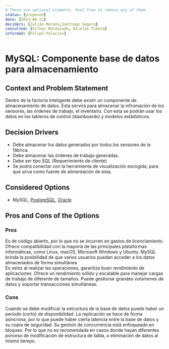 ```yaml
---
# These are optional elements. Feel free to remove any of them.
status: {proposed}
date: {2023-06-22}
deciders: {Julián Moreno,Santiago Segura}
consulted: {Vilhai Maldonado, Nicolás Tibatá}
informed: {Felipe Palacios}
---
```

# MySQL: Componente base de datos para almacenamiento

## Context and Problem Statement

Dentro de la factoría inteligente debe existir un componente de almacenamiento de datos. Esta servirá para almacenar la infromación de los sensores, las órdenes de trabajo, el inventario. Con esta se podrán usar los datos en los tableros de control (dashboards) y modelos estádisticos. 

<!-- This is an optional element. Feel free to remove. -->
## Decision Drivers

* Debe almacenar los datos generados por todos los sensores de la fábrica. 
* Debe almacenar las órdenes de trabajo generadas. 
* Debe ser tipo SQL (Requerimiento de cliente)
* Se podrá conectar con la herramienta de visualización escogida, para que sirva como fuente de alimentación de esta. 

## Considered Options

* MySQL, [PostgreSQL](MADR_3_2_1,md), [Oracle](MADR_3_2_3.md)


<!-- This is an optional element. Feel free to remove. -->

## Pros and Cons of the Options

### Pros

Es de código abierto, por lo que no se incurren en gastos de licenciamiento. 
Ofrece compatibilidad con la mayoría de las principales plataformas informáticas, como Linux, macOS, Microsoft Windows y Ubuntu.
MySQL brinda la posibilidad de que varios usuarios puedan acceder a los datos almacenados de forma simultánea  
Es veloz al realizar las operaciones, garantiza buen rendimiento de aplicaciones.
Ofrece un rendimiento sólido y escalable para manejar cargas de trabajo de diferente de tamaños. 
Puede gestionar grandes volúmenes de datos y soportar transacciones simultáneas. 

### Cons

Cuando se debe modificar la estructura de la base de datos puede haber un periodo (corto) de disponibilidad. 
La replicación se hace de forma asíncrona, por lo que puede haber cierta latencia entre la base de datos y su copia de seguridad. 
Su gestión de concurrencia está enfoqueado en bloqueo. Por lo que no es recomendada en casos donde hayan diferentes porceso de modificación de estructura de tabla, o eliminación de datos al mismo tiempo. 

